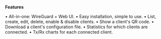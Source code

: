 **Features**

•	All-in-one: WireGuard + Web UI.
•	Easy installation, simple to use.
•	List, create, edit, delete, enable & disable clients.
•	Show a client's QR code.
•	Download a client's configuration file.
•	Statistics for which clients are connected.
•	Tx/Rx charts for each connected client.
